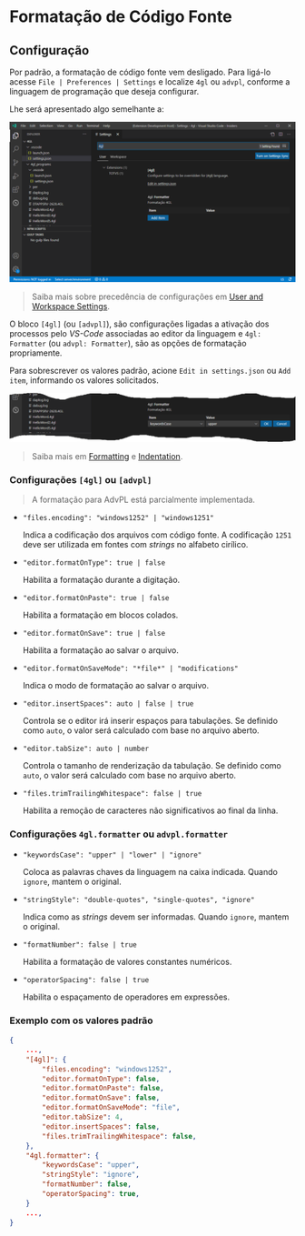 # Formatação de Código Fonte

## Configuração

Por padrão, a formatação de código fonte vem desligado. Para ligá-lo acesse `File | Preferences | Settings` e localize `4gl` ou `advpl`, conforme a linguagem de programação que deseja configurar.

Lhe será apresentado algo semelhante a:

![4GL settings](format_settings.png)

> Saiba mais sobre precedência de configurações em [User and Workspace Settings](https://vscode.readthedocs.io/en/latest/getstarted/settings/).

O bloco `[4gl]` (ou `[advpl]`), são configurações ligadas a ativação dos processos pelo _VS-Code_ associadas ao editor da linguagem e `4gl: Formatter` (ou `advpl: Formatter`), são as opções de formatação propriamente.

Para sobrescrever os valores padrão, acione `Edit in settings.json` ou `Add item`, informando os valores solicitados.

![4GL formatter](format_settings_formatter.png)

> Saiba mais em [Formatting](https://code.visualstudio.com/docs/editor/codebasics#_formatting) e [Indentation](https://code.visualstudio.com/docs/editor/codebasics#_indentation).

### Configurações `[4gl]` ou `[advpl]`

> A formatação para AdvPL está parcialmente implementada.

- `"files.encoding": "windows1252" | "windows1251"`

  Indica a codificação dos arquivos com código fonte. A codificação `1251` deve ser utilizada em fontes com _strings_ no alfabeto cirílico.

- `"editor.formatOnType": true | false`

  Habilita a formatação durante a digitação.

- `"editor.formatOnPaste": true | false`

  Habilita a formatação em blocos colados.

- `"editor.formatOnSave": true | false`

  Habilita a formatação ao salvar o arquivo.

- `"editor.formatOnSaveMode": "*file*" | "modifications"`

  Indica o modo de formatação ao salvar o arquivo.

- `"editor.insertSpaces": auto | false | true`

  Controla se o editor irá inserir espaços para tabulações. Se definido como `auto`, o valor será calculado com base no arquivo aberto.

- `"editor.tabSize": auto | number`

  Controla o tamanho de renderização da tabulação. Se definido como `auto`, o valor será calculado com base no arquivo aberto.

- `"files.trimTrailingWhitespace": false | true`

  Habilita a remoção de caracteres não significativos ao final da linha.

### Configurações `4gl.formatter` ou `advpl.formatter`

- `"keywordsCase": "upper" | "lower" | "ignore"`

  Coloca as palavras chaves da linguagem na caixa indicada. Quando `ignore`, mantem o original.

- `"stringStyle": "double-quotes", "single-quotes", "ignore"`

  Indica como as _strings_ devem ser informadas. Quando `ignore`, mantem o original.

- `"formatNumber": false | true`

  Habilita a formatação de valores constantes numéricos.

- `"operatorSpacing": false | true`

  Habilita o espaçamento de operadores em expressões.

### Exemplo com os valores padrão

```JSON
{
	...,
	"[4gl]": {
		"files.encoding": "windows1252",
		"editor.formatOnType": false,
		"editor.formatOnPaste": false,
		"editor.formatOnSave": false,
		"editor.formatOnSaveMode": "file",
		"editor.tabSize": 4,
		"editor.insertSpaces": false,
		"files.trimTrailingWhitespace": false,
	},
	"4gl.formatter": {
		"keywordsCase": "upper",
    	"stringStyle": "ignore",
    	"formatNumber": false,
		"operatorSpacing": true,
	}
	...,
}
```
